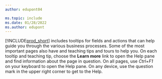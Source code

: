 ```yaml
---
author: edupont04

ms.topic: include
ms.date: 01/28/2022
ms.author: edupont
---
```

[!INCLUDE[prod_short](prod_short.md)] includes tooltips for fields and actions that can help guide you through the various business processes. Some of the most important pages also have and teaching tips and tours to help you. On each tooltip and teaching tip, choose the **Learn more** link to open the Help pane and find information about the page in question. On all pages, use *Ctrl+F1* on your keyboard to open the Help pane. On any device, use the question mark in the upper right corner to get to the Help.  
